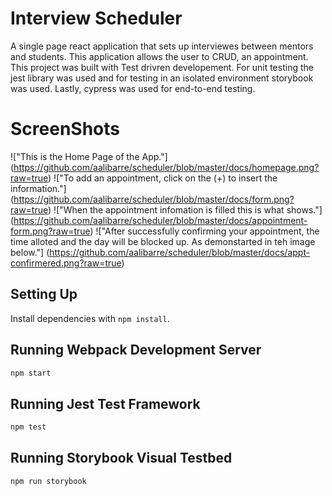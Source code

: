 # Interview Scheduler
A single page react application that sets up interviewes between mentors and students. This application allows the user to CRUD, an appointment. This project was built with Test drivren developement. For unit testing the jest library was used and for testing in an isolated environment storybook was used. Lastly, cypress was used for end-to-end testing. 

# ScreenShots 
!["This is the Home Page of the App."] (https://github.com/aalibarre/scheduler/blob/master/docs/homepage.png?raw=true)
!["To add an appointment, click on the (+) to insert the information."] (https://github.com/aalibarre/scheduler/blob/master/docs/form.png?raw=true)
!["When the appointment infomation is filled this is what shows."] (https://github.com/aalibarre/scheduler/blob/master/docs/appointment-form.png?raw=true)
!["After successfully confirming your appointment, the time alloted and the day will be blocked up. As demonstarted in teh image below."] (https://github.com/aalibarre/scheduler/blob/master/docs/appt-confirmered.png?raw=true)
## Setting Up

Install dependencies with `npm install`.

## Running Webpack Development Server

```sh
npm start
```

## Running Jest Test Framework

```sh
npm test
```

## Running Storybook Visual Testbed

```sh
npm run storybook
```

